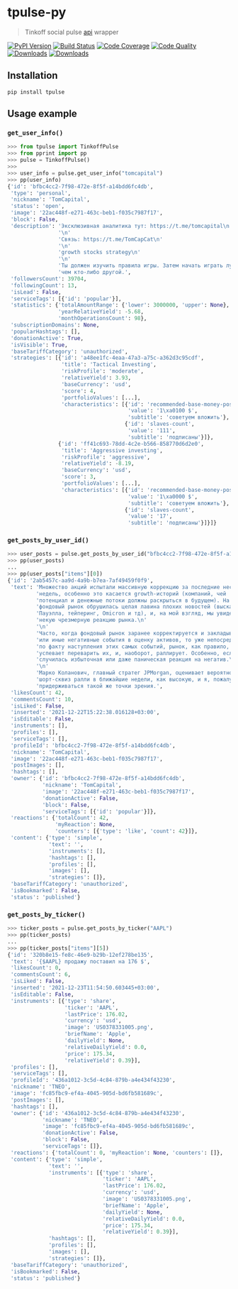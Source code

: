 # tpulse-py

> Tinkoff social pulse [api](https://www.tinkoff.ru/api/invest-gw/social/v1/) wrapper  

[![PyPI Version][pypi-image]][pypi-url]
[![Build Status][build-image]][build-url]
[![Code Coverage][coverage-image]][coverage-url]
[![Code Quality][quality-image]][quality-url]
[![Downloads](https://pepy.tech/badge/tpulse)](https://pepy.tech/project/tpulse)
[![Downloads](https://pepy.tech/badge/tpulse/month)](https://pepy.tech/project/tpulse)

<!-- Badges -->

[pypi-image]: https://img.shields.io/pypi/v/tpulse
[pypi-url]: https://pypi.org/project/tpulse/
[build-image]: https://github.com/meanother/tpulse-py/actions/workflows/build.yml/badge.svg
[build-url]: https://github.com/meanother/tpulse-py/actions/workflows/build.yml
[coverage-image]: https://codecov.io/gh/meanother/tpulse-py/branch/main/graph/badge.svg
[coverage-url]: https://codecov.io/gh/meanother/tpulse-py
[quality-image]: https://api.codeclimate.com/v1/badges/ca8f259b0ad93f1f28ed/maintainability
[quality-url]: https://codeclimate.com/github/meanother/tpulse-py


## Installation
```shell
pip install tpulse
```


## Usage example

### `get_user_info()`
```python
>>> from tpulse import TinkoffPulse
>>> from pprint import pp
>>> pulse = TinkoffPulse()
>>>
>>> user_info = pulse.get_user_info("tomcapital")
>>> pp(user_info)
{'id': 'bfbc4cc2-7f98-472e-8f5f-a14bdd6fc4db',
 'type': 'personal',
 'nickname': 'TomCapital',
 'status': 'open',
 'image': '22ac448f-e271-463c-beb1-f035c7987f17',
 'block': False,
 'description': 'Эксклюзивная аналитика тут: https://t.me/tomcapital\n'
                '\n'
                'Связь: https://t.me/TomCapCat\n'
                '\n'
                'growth stocks strategy\n'
                '\n'
                'Ты должен изучить правила игры. Затем начать играть лучше, '
                'чем кто-либо другой.',
 'followersCount': 39704,
 'followingCount': 13,
 'isLead': False,
 'serviceTags': [{'id': 'popular'}],
 'statistics': {'totalAmountRange': {'lower': 3000000, 'upper': None},
                'yearRelativeYield': -5.68,
                'monthOperationsCount': 98},
 'subscriptionDomains': None,
 'popularHashtags': [],
 'donationActive': True,
 'isVisible': True,
 'baseTariffCategory': 'unauthorized',
 'strategies': [{'id': 'a48ee1fc-4eaa-47a3-a75c-a362d3c95cdf',
                 'title': 'Tactical Investing',
                 'riskProfile': 'moderate',
                 'relativeYield': 3.93,
                 'baseCurrency': 'usd',
                 'score': 4,
                 'portfolioValues': [...],
                 'characteristics': [{'id': 'recommended-base-money-position-quantity',
                                      'value': '1\xa0100 $',
                                      'subtitle': 'советуем вложить'},
                                     {'id': 'slaves-count',
                                      'value': '111',
                                      'subtitle': 'подписаны'}]},
                {'id': 'ff41c693-78dd-4c2e-b566-858770d6d2e0',
                 'title': 'Aggressive investing',
                 'riskProfile': 'aggressive',
                 'relativeYield': -8.19,
                 'baseCurrency': 'usd',
                 'score': 3,
                 'portfolioValues': [...],
                 'characteristics': [{'id': 'recommended-base-money-position-quantity',
                                      'value': '1\xa0000 $',
                                      'subtitle': 'советуем вложить'},
                                     {'id': 'slaves-count',
                                      'value': '17',
                                      'subtitle': 'подписаны'}]}]}
```
### `get_posts_by_user_id()`
```python
>>> user_posts = pulse.get_posts_by_user_id("bfbc4cc2-7f98-472e-8f5f-a14bdd6fc4db")
>>> pp(user_posts)
...
>>> pp(user_posts["items"][0])
{'id': '2ab5457c-aa9d-4a9b-b7ea-7af49459f0f9',
 'text': 'Множество акций испытали массивную коррекцию за последние несколько '
         'недель, особенно это касается growth-историй (компаний, чей '
         'потенциал и денежные потоки должны раскрыться в будущем). На '
         'фондовый рынок обрушилась целая лавина плохих новостей (высказывания '
         'Пауэлла, тейперинг, Omicron и тд), и, на мой взгляд, мы увидели '
         'некую чрезмерную реакцию рынка.\n'
         '\n'
         'Часто, когда фондовый рынок заранее корректируется и закладывает те '
         'или иные негативные события в оценку активов, то уже непосредственно '
         'по факту наступления этих самых событий, рынок, как правило, '
         'успевает переварить их, и, наоборот, раллирует. Особенно, если '
         'случилась избыточная или даже паническая реакция на негатив.\n'
         '\n'
         'Марко Коланович, главный стратег JPMorgan, оценивает вероятность '
         'шорт-сквиз ралли в ближайшие недели, как высокую, и я, пожалуй, буду '
         'придерживаться такой же точки зрения.',
 'likesCount': 42,
 'commentsCount': 10,
 'isLiked': False,
 'inserted': '2021-12-22T15:22:38.016128+03:00',
 'isEditable': False,
 'instruments': [],
 'profiles': [],
 'serviceTags': [],
 'profileId': 'bfbc4cc2-7f98-472e-8f5f-a14bdd6fc4db',
 'nickname': 'TomCapital',
 'image': '22ac448f-e271-463c-beb1-f035c7987f17',
 'postImages': [],
 'hashtags': [],
 'owner': {'id': 'bfbc4cc2-7f98-472e-8f5f-a14bdd6fc4db',
           'nickname': 'TomCapital',
           'image': '22ac448f-e271-463c-beb1-f035c7987f17',
           'donationActive': False,
           'block': False,
           'serviceTags': [{'id': 'popular'}]},
 'reactions': {'totalCount': 42,
               'myReaction': None,
               'counters': [{'type': 'like', 'count': 42}]},
 'content': {'type': 'simple',
             'text': '',
             'instruments': [],
             'hashtags': [],
             'profiles': [],
             'images': [],
             'strategies': []},
 'baseTariffCategory': 'unauthorized',
 'isBookmarked': False,
 'status': 'published'}
```

### `get_posts_by_ticker()`
```python
>>> ticker_posts = pulse.get_posts_by_ticker("AAPL")
>>> pp(ticker_posts)
...
>>> pp(ticker_posts["items"][5])
{'id': '320b8e15-fe8c-46e9-b29b-12ef278be135',
 'text': '{$AAPL} продажу поставил на 176 $',
 'likesCount': 0,
 'commentsCount': 6,
 'isLiked': False,
 'inserted': '2021-12-23T11:54:50.603445+03:00',
 'isEditable': False,
 'instruments': [{'type': 'share',
                  'ticker': 'AAPL',
                  'lastPrice': 176.02,
                  'currency': 'usd',
                  'image': 'US0378331005.png',
                  'briefName': 'Apple',
                  'dailyYield': None,
                  'relativeDailyYield': 0.0,
                  'price': 175.34,
                  'relativeYield': 0.39}],
 'profiles': [],
 'serviceTags': [],
 'profileId': '436a1012-3c5d-4c84-879b-a4e434f43230',
 'nickname': 'TNEO',
 'image': 'fc85fbc9-ef4a-4045-905d-bd6fb581689c',
 'postImages': [],
 'hashtags': [],
 'owner': {'id': '436a1012-3c5d-4c84-879b-a4e434f43230',
           'nickname': 'TNEO',
           'image': 'fc85fbc9-ef4a-4045-905d-bd6fb581689c',
           'donationActive': False,
           'block': False,
           'serviceTags': []},
 'reactions': {'totalCount': 0, 'myReaction': None, 'counters': []},
 'content': {'type': 'simple',
             'text': '',
             'instruments': [{'type': 'share',
                              'ticker': 'AAPL',
                              'lastPrice': 176.02,
                              'currency': 'usd',
                              'image': 'US0378331005.png',
                              'briefName': 'Apple',
                              'dailyYield': None,
                              'relativeDailyYield': 0.0,
                              'price': 175.34,
                              'relativeYield': 0.39}],
             'hashtags': [],
             'profiles': [],
             'images': [],
             'strategies': []},
 'baseTariffCategory': 'unauthorized',
 'isBookmarked': False,
 'status': 'published'}
```
